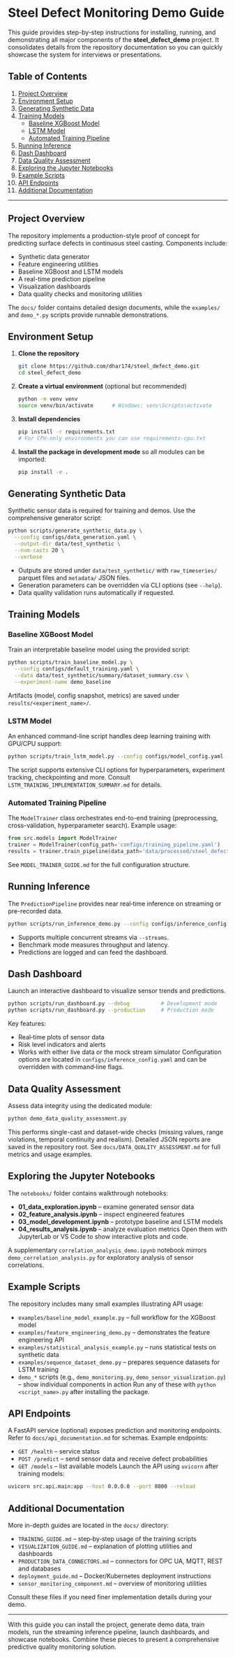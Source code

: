 # Steel Defect Monitoring Demo Guide

This guide provides step-by-step instructions for installing, running, and demonstrating all major components of the **steel_defect_demo** project. It consolidates details from the repository documentation so you can quickly showcase the system for interviews or presentations.

## Table of Contents
1. [Project Overview](#project-overview)
2. [Environment Setup](#environment-setup)
3. [Generating Synthetic Data](#generating-synthetic-data)
4. [Training Models](#training-models)
   - [Baseline XGBoost Model](#baseline-xgboost-model)
   - [LSTM Model](#lstm-model)
   - [Automated Training Pipeline](#automated-training-pipeline)
5. [Running Inference](#running-inference)
6. [Dash Dashboard](#dash-dashboard)
7. [Data Quality Assessment](#data-quality-assessment)
8. [Exploring the Jupyter Notebooks](#exploring-the-jupyter-notebooks)
9. [Example Scripts](#example-scripts)
10. [API Endpoints](#api-endpoints)
11. [Additional Documentation](#additional-documentation)

---

## Project Overview
The repository implements a production-style proof of concept for predicting surface defects in continuous steel casting. Components include:
- Synthetic data generator
- Feature engineering utilities
- Baseline XGBoost and LSTM models
- A real-time prediction pipeline
- Visualization dashboards
- Data quality checks and monitoring utilities

The `docs/` folder contains detailed design documents, while the `examples/` and `demo_*.py` scripts provide runnable demonstrations.

## Environment Setup
1. **Clone the repository**
   ```bash
   git clone https://github.com/dhar174/steel_defect_demo.git
   cd steel_defect_demo
   ```
2. **Create a virtual environment** (optional but recommended)
   ```bash
   python -m venv venv
   source venv/bin/activate      # Windows: venv\Scripts\activate
   ```
3. **Install dependencies**
   ```bash
   pip install -r requirements.txt
   # For CPU-only environments you can use requirements-cpu.txt
   ```
4. **Install the package in development mode** so all modules can be imported:
   ```bash
   pip install -e .
   ```

## Generating Synthetic Data
Synthetic sensor data is required for training and demos. Use the comprehensive generator script:
```bash
python scripts/generate_synthetic_data.py \
  --config configs/data_generation.yaml \
  --output-dir data/test_synthetic \
  --num-casts 20 \
  --verbose
```
- Outputs are stored under `data/test_synthetic/` with `raw_timeseries/` parquet files and `metadata/` JSON files.
- Generation parameters can be overridden via CLI options (see `--help`).
- Data quality validation runs automatically if requested.

## Training Models
### Baseline XGBoost Model
Train an interpretable baseline model using the provided script:
```bash
python scripts/train_baseline_model.py \
  --config configs/default_training.yaml \
  --data data/test_synthetic/summary/dataset_summary.csv \
  --experiment-name demo_baseline
```
Artifacts (model, config snapshot, metrics) are saved under `results/<experiment_name>/`.

### LSTM Model
An enhanced command-line script handles deep learning training with GPU/CPU support:
```bash
python scripts/train_lstm_model.py --config configs/model_config.yaml --epochs 50
```
The script supports extensive CLI options for hyperparameters, experiment tracking, checkpointing and more. Consult `LSTM_TRAINING_IMPLEMENTATION_SUMMARY.md` for details.

### Automated Training Pipeline
The `ModelTrainer` class orchestrates end-to-end training (preprocessing, cross-validation, hyperparameter search). Example usage:
```python
from src.models import ModelTrainer
trainer = ModelTrainer(config_path='configs/training_pipeline.yaml')
results = trainer.train_pipeline(data_path='data/processed/steel_defect_features.csv', target_column='defect')
```
See `MODEL_TRAINER_GUIDE.md` for the full configuration structure.

## Running Inference
The `PredictionPipeline` provides near real‑time inference on streaming or pre-recorded data.
```bash
python scripts/run_inference_demo.py --config configs/inference_config.yaml --cast-file data/examples/steel_defect_sample.csv
```
- Supports multiple concurrent streams via `--streams`.
- Benchmark mode measures throughput and latency.
- Predictions are logged and can feed the dashboard.

## Dash Dashboard
Launch an interactive dashboard to visualize sensor trends and predictions.
```bash
python scripts/run_dashboard.py --debug          # Development mode
python scripts/run_dashboard.py --production     # Production mode
```
Key features:
- Real‑time plots of sensor data
- Risk level indicators and alerts
- Works with either live data or the mock stream simulator
Configuration options are located in `configs/inference_config.yaml` and can be overridden with command‑line flags.

## Data Quality Assessment
Assess data integrity using the dedicated module:
```bash
python demo_data_quality_assessment.py
```
This performs single-cast and dataset-wide checks (missing values, range violations, temporal continuity and realism). Detailed JSON reports are saved in the repository root. See `docs/DATA_QUALITY_ASSESSMENT.md` for full metrics and usage examples.

## Exploring the Jupyter Notebooks
The `notebooks/` folder contains walkthrough notebooks:
- **01_data_exploration.ipynb** – examine generated sensor data
- **02_feature_analysis.ipynb** – inspect engineered features
- **03_model_development.ipynb** – prototype baseline and LSTM models
- **04_results_analysis.ipynb** – analyze evaluation metrics
Open them with JupyterLab or VS Code to show interactive plots and code.

A supplementary `correlation_analysis_demo.ipynb` notebook mirrors `demo_correlation_analysis.py` for exploratory analysis of sensor correlations.

## Example Scripts
The repository includes many small examples illustrating API usage:
- `examples/baseline_model_example.py` – full workflow for the XGBoost model
- `examples/feature_engineering_demo.py` – demonstrates the feature engineering API
- `examples/statistical_analysis_example.py` – runs statistical tests on synthetic data
- `examples/sequence_dataset_demo.py` – prepares sequence datasets for LSTM training
- `demo_*` scripts (e.g., `demo_monitoring.py`, `demo_sensor_visualization.py`) – show individual components in action
Run any of these with `python <script_name>.py` after installing the package.

## API Endpoints
A FastAPI service (optional) exposes prediction and monitoring endpoints. Refer to `docs/api_documentation.md` for schemas. Example endpoints:
- `GET /health` – service status
- `POST /predict` – send sensor data and receive defect probabilities
- `GET /models` – list available models
Launch the API using `uvicorn` after training models:
```bash
uvicorn src.api.main:app --host 0.0.0.0 --port 8000 --reload
```

## Additional Documentation
More in-depth guides are located in the `docs/` directory:
- `TRAINING_GUIDE.md` – step‑by‑step usage of the training scripts
- `VISUALIZATION_GUIDE.md` – explanation of plotting utilities and dashboards
- `PRODUCTION_DATA_CONNECTORS.md` – connectors for OPC UA, MQTT, REST and databases
- `deployment_guide.md` – Docker/Kubernetes deployment instructions
- `sensor_monitoring_component.md` – overview of monitoring utilities

Consult these files if you need finer implementation details during your demo.

---
With this guide you can install the project, generate demo data, train models, run the streaming inference pipeline, launch dashboards, and showcase notebooks. Combine these pieces to present a comprehensive predictive quality monitoring solution.
